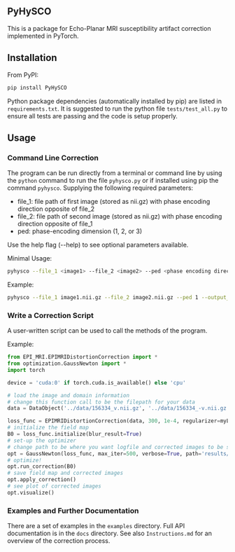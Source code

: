 ## PyHySCO
This is a package for Echo-Planar MRI susceptibility artifact correction implemented in PyTorch.

## Installation
From PyPI:
```bash
pip install PyHySCO
```

Python package dependencies (automatically installed by pip) are listed in `requirements.txt`.
It is suggested to run the python file `tests/test_all.py` to ensure all tests are passing and the code is setup properly.

## Usage

### Command Line Correction
The program can be run directly from a terminal or command line by using the ```python``` command to run the file ```pyhysco.py``` or if installed using pip the command ```pyhysco```.
Supplying the following required parameters:
* file_1: file path of first image (stored as nii.gz) with phase encoding direction opposite of file_2
* file_2: file path of second image (stored as nii.gz) with phase encoding direction opposite of file_1
* ped: phase-encoding dimension (1, 2, or 3)

Use the help flag (--help) to see optional parameters available.

Minimal Usage:
```bash
pyhysco --file_1 <image1> --file_2 <image2> --ped <phase encoding direction>
```
Example:
```bash
pyhysco --file_1 image1.nii.gz --file_2 image2.nii.gz --ped 1 --output_dir results/ --max_iter 25
```

### Write a Correction Script
A user-written script can be used to call the methods of the program. 

Example:
```python
from EPI_MRI.EPIMRIDistortionCorrection import *
from optimization.GaussNewton import *
import torch

device = 'cuda:0' if torch.cuda.is_available() else 'cpu'

# load the image and domain information
# change this function call to be the filepath for your data
data = DataObject('../data/156334_v.nii.gz', '../data/156334_-v.nii.gz', 1, device=device,dtype=torch.float32)

loss_func = EPIMRIDistortionCorrection(data, 300, 1e-4, regularizer=myLaplacian3D, PC = JacobiCG)
# initialize the field map
B0 = loss_func.initialize(blur_result=True)
# set-up the optimizer
# change path to be where you want logfile and corrected images to be stored
opt = GaussNewton(loss_func, max_iter=500, verbose=True, path='results/gnpcg-Jac/')
# optimize!
opt.run_correction(B0)
# save field map and corrected images
opt.apply_correction()
# see plot of corrected images
opt.visualize()
```

### Examples and Further Documentation
There are a set of examples in the `examples` directory. Full API documentation is in the `docs` directory. See also `Instructions.md` for an overview of the correction process.